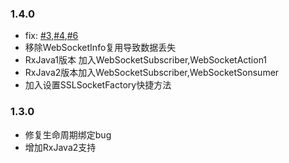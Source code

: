 
### 1.4.0
 - fix: [#3](https://github.com/dhhAndroid/RxWebSocket/issues/3),[#4](https://github.com/dhhAndroid/RxWebSocket/issues/4),[#6](https://github.com/dhhAndroid/RxWebSocket/issues/6)
 - 移除WebSocketInfo复用导致数据丢失
 - RxJava1版本 加入WebSocketSubscriber,WebSocketAction1
 - RxJava2版本加入WebSocketSubscriber,WebSocketSonsumer
 - 加入设置SSLSocketFactory快捷方法


### 1.3.0
- 修复生命周期绑定bug
- 增加RxJava2支持